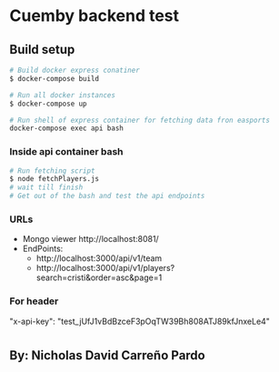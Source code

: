# Cuemby backend test

## Build setup

```bash
# Build docker express conatiner
$ docker-compose build

# Run all docker instances
$ docker-compose up

# Run shell of express container for fetching data fron easports
docker-compose exec api bash
```

### Inside api container bash
```bash
# Run fetching script
$ node fetchPlayers.js
# wait till finish
# Get out of the bash and test the api endpoints
```

### URLs

* Mongo viewer http://localhost:8081/
* EndPoints:
    - http://localhost:3000/api/v1/team
    - http://localhost:3000/api/v1/players?search=cristi&order=asc&page=1

### For header
"x-api-key": "test_jUfJ1vBdBzceF3pOqTW39Bh808ATJ89kfJnxeLe4"

#

## By: Nicholas David Carreño Pardo